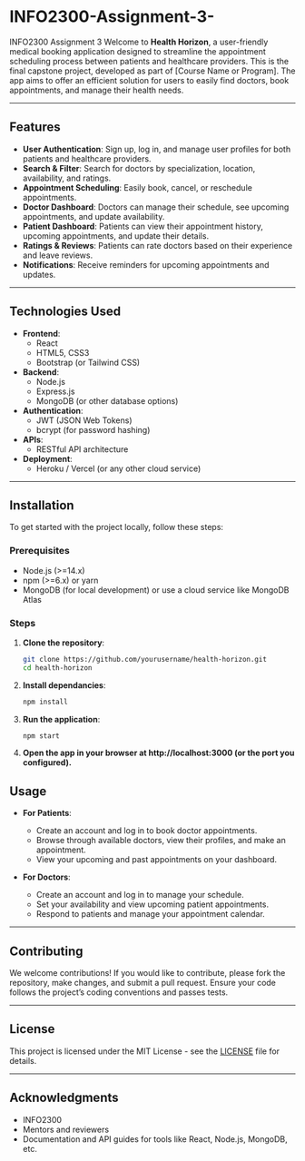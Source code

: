 # INFO2300-Assignment-3-
INFO2300  Assignment 3
Welcome to **Health Horizon**, a user-friendly medical booking application designed to streamline the appointment scheduling process between patients and healthcare providers. This is the final capstone project, developed as part of [Course Name or Program]. The app aims to offer an efficient solution for users to easily find doctors, book appointments, and manage their health needs.

---

## Features

- **User Authentication**: Sign up, log in, and manage user profiles for both patients and healthcare providers.
- **Search & Filter**: Search for doctors by specialization, location, availability, and ratings.
- **Appointment Scheduling**: Easily book, cancel, or reschedule appointments.
- **Doctor Dashboard**: Doctors can manage their schedule, see upcoming appointments, and update availability.
- **Patient Dashboard**: Patients can view their appointment history, upcoming appointments, and update their details.
- **Ratings & Reviews**: Patients can rate doctors based on their experience and leave reviews.
- **Notifications**: Receive reminders for upcoming appointments and updates.

---

## Technologies Used

- **Frontend**: 
  - React
  - HTML5, CSS3
  - Bootstrap (or Tailwind CSS)
- **Backend**: 
  - Node.js
  - Express.js
  - MongoDB (or other database options)
- **Authentication**: 
  - JWT (JSON Web Tokens)
  - bcrypt (for password hashing)
- **APIs**: 
  - RESTful API architecture
- **Deployment**: 
  - Heroku / Vercel (or any other cloud service)

---

## Installation

To get started with the project locally, follow these steps:

### Prerequisites

- Node.js (>=14.x)
- npm (>=6.x) or yarn
- MongoDB (for local development) or use a cloud service like MongoDB Atlas

### Steps

1. **Clone the repository**:
   ```bash
   git clone https://github.com/yourusername/health-horizon.git
   cd health-horizon
2. **Install dependancies**:
   ```bash
   npm install
3. **Run the application**:
   ```bash
   npm start
4. **Open the app in your browser at http://localhost:3000 (or the port you configured).**
## Usage

- **For Patients**:
  - Create an account and log in to book doctor appointments.
  - Browse through available doctors, view their profiles, and make an appointment.
  - View your upcoming and past appointments on your dashboard.
  
- **For Doctors**:
  - Create an account and log in to manage your schedule.
  - Set your availability and view upcoming patient appointments.
  - Respond to patients and manage your appointment calendar.

---

## Contributing

We welcome contributions! If you would like to contribute, please fork the repository, make changes, and submit a pull request. Ensure your code follows the project’s coding conventions and passes tests.

---

## License

This project is licensed under the MIT License - see the [LICENSE](LICENSE) file for details.

---

## Acknowledgments

- INFO2300
- Mentors and reviewers
- Documentation and API guides for tools like React, Node.js, MongoDB, etc.

